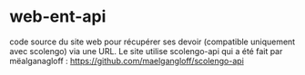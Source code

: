 # web-ent-api
code source du site web pour récupérer ses devoir (compatible uniquement avec scolengo) via une URL. Le site utilise scolengo-api qui a été fait par mëalganagloff : https://github.com/maelgangloff/scolengo-api
